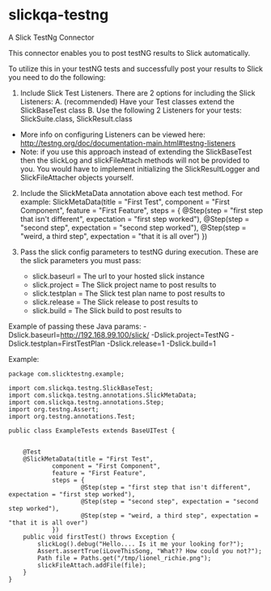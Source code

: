 # slickqa-testng
A Slick TestNg Connector

This connector enables you to post testNG results to Slick automatically.  

To utilize this in your testNG tests and successfully post your results to Slick you need to do the following:

1. Include Slick Test Listeners.  There are 2 options for including the Slick Listeners:
A. (recommended) Have your Test classes extend the SlickBaseTest class
B. Use the following 2 Listeners for your tests: SlickSuite.class, SlickResult.class
  * More info on configuring Listeners can be viewed here: http://testng.org/doc/documentation-main.html#testng-listeners
  * Note: if you use this approach instead of extending the SlickBaseTest then the slickLog and slickFileAttach methods will not be provided to you.  You would have to implement initializing the SlickResultLogger and SlickFileAttacher objects yourself.

2. Include the SlickMetaData annotation above each test method.  For example:
    SlickMetaData(title = "First Test",
        component = "First Component",
        feature = "First Feature",
        steps = {
            @Step(step = "first step that isn't different", expectation = "first step worked"),
            @Step(step = "second step", expectation = "second step worked"),
            @Step(step = "weird, a third step", expectation = "that it is all over")
        })

3. Pass the slick config parameters to testNG during execution.  These are the slick parameters you must pass:
   * slick.baseurl = The url to your hosted slick instance
   * slick.project = The Slick project name to post results to
   * slick.testplan = The Slick test plan name to post results to
   * slick.release = The Slick release to post results to
   * slick.build = The Slick build to post results to
   
Example of passing these Java params: -Dslick.baseurl=http://192.168.99.100/slick/ -Dslick.project=TestNG -Dslick.testplan=FirstTestPlan -Dslick.release=1 -Dslick.build=1
            

Example:

    package com.slicktestng.example;

    import com.slickqa.testng.SlickBaseTest;
    import com.slickqa.testng.annotations.SlickMetaData;
    import com.slickqa.testng.annotations.Step;
    import org.testng.Assert;
    import org.testng.annotations.Test;

    public class ExampleTests extends BaseUITest {


        @Test
        @SlickMetaData(title = "First Test",
                component = "First Component",
                feature = "First Feature",
                steps = {
                        @Step(step = "first step that isn't different", expectation = "first step worked"),
                        @Step(step = "second step", expectation = "second step worked"),
                        @Step(step = "weird, a third step", expectation = "that it is all over")
                })
        public void firstTest() throws Exception {
            slickLog().debug("Hello.... Is it me your looking for?");
            Assert.assertTrue(iLoveThisSong, "What?? How could you not?");
            Path file = Paths.get("/tmp/lionel_richie.png");
            slickFileAttach.addFile(file);
        }
    }
            
